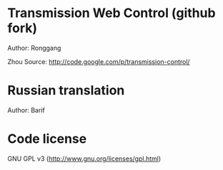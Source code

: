 Transmission Web Control (github fork)
========================
Author: Ronggang

Zhou Source: http://code.google.com/p/transmission-control/

Russian translation
========================
Author: Barif

Code license
========================
GNU GPL v3 (http://www.gnu.org/licenses/gpl.html)